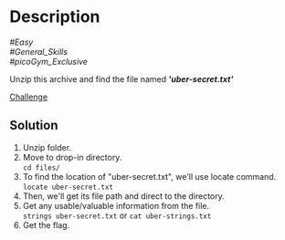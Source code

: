 # Description

_#Easy_<br>
_#General_Skills_<br>
_#picoGym_Exclusive_<br>

Unzip this archive and find the file named ***'uber-secret.txt'***

[Challenge](First-Find.zip)

## Solution

1. Unzip folder.
2. Move to drop-in directory.<br>
   `cd files/`
3. To find the location of "uber-secret.txt", we'll use locate command.<br>
  `locate uber-secret.txt`
4. Then, we'll get its file path and direct to the directory.<br>
5. Get any usable/valuable information from the file.<br>
   `strings uber-secret.txt` or `cat uber-strings.txt`
6. Get the flag.
